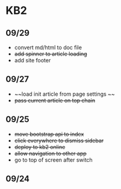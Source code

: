# KB2

## 09/29

- convert md/html to doc file
- ~~add spinner to article loading~~
- add site footer

## 09/27

- ~~load init article from page settings ~~
- ~~pass current article on top chain~~

## 09/25

- ~~move bootstrap api to index~~
- ~~click everywhere to dismiss sidebar~~
- ~~deploy to kb2 online~~
- ~~allow navigation to other app~~
- go to top of screen after switch

## 09/24 

